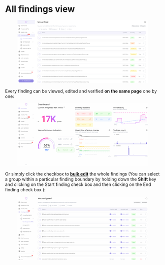 # All findings view

<figure><img src="../../.gitbook/assets/image.png" alt=""><figcaption></figcaption></figure>

Every finding can be viewed, edited and verified **on the same page** one by one:

<figure><img src="../../.gitbook/assets/GIF 30.07.2024 12-09-43.gif" alt=""><figcaption></figcaption></figure>

Or simply click the checkbox to [**bulk edit**](available-bulk-actions.md) the whole findings (You can select a group within a particular finding boundary by holding down the **Shift** key and clicking on the Start finding check box and then clicking on the End finding check box.):

<figure><img src="../../.gitbook/assets/GIF 30.07.2024 12-13-00.gif" alt=""><figcaption></figcaption></figure>
